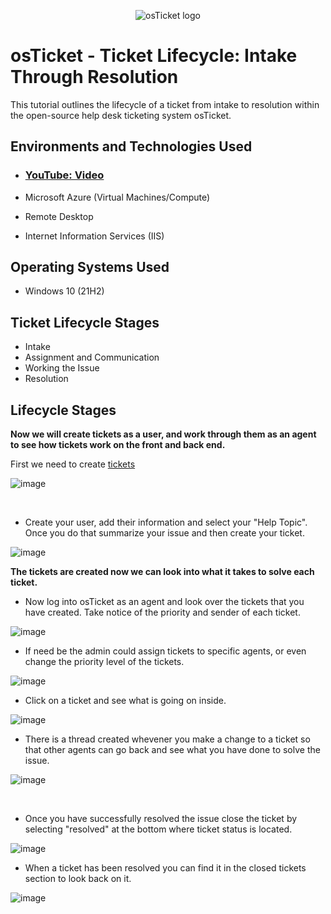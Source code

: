 <p align="center">
<img src="https://i.imgur.com/Clzj7Xs.png" alt="osTicket logo"/>
</p>

<h1>osTicket - Ticket Lifecycle: Intake Through Resolution</h1>
This tutorial outlines the lifecycle of a ticket from intake to resolution within the open-source help desk ticketing system osTicket.<br />


<h2>Environments and Technologies Used</h2>

- ### [YouTube: Video](https://www.youtube.com)

- Microsoft Azure (Virtual Machines/Compute)
- Remote Desktop
- Internet Information Services (IIS)

<h2>Operating Systems Used </h2>

- Windows 10</b> (21H2)

<h2>Ticket Lifecycle Stages</h2>

- Intake
- Assignment and Communication
- Working the Issue
- Resolution

<h2>Lifecycle Stages</h2>

<p>

</p>
<p>

 <b> Now we will create tickets as a user, and work through them as an agent to see how tickets work on the front and back end.</b>

 <p>
   
   First we need to create [tickets](http://localhost/osTicket/)  </p>
 
 ![image](https://github.com/Janelle888/ticket-lifecycle/assets/142438143/f8b6a89e-f5eb-4547-8e75-903c5547d695)
  
</p>
<br />

- Create your user, add their information and select your "Help Topic". Once you do that summarize your issue and then create your ticket.
  
<p>

![image](https://github.com/Janelle888/ticket-lifecycle/assets/142438143/c266572d-7349-4756-8ecf-adb944a2e240)

</p>
<p>

 <b> The tickets are created now we can look into what it takes to solve each ticket. </b>
 
- Now log into osTicket as an agent and look over the tickets that you have created. Take notice of the priority and sender of each ticket.

![image](https://github.com/Janelle888/ticket-lifecycle/assets/142438143/de6ff719-af21-4db8-969d-ac413e4f3dcd)

 - If need be the admin could assign tickets to specific agents, or even change the priority level of the tickets.

![image](https://github.com/Janelle888/ticket-lifecycle/assets/142438143/2756960f-f639-4ea5-9485-8b258c6bed02)


 <p>
  
  - Click on a ticket and see what is going on inside.

![image](https://github.com/Janelle888/ticket-lifecycle/assets/142438143/0d843e95-5f83-4d7a-844b-bd970526b50d)

</p>
 
- There is a thread created whevener you make a change to a ticket so that other agents can go back and see what you have done to solve the issue.

![image](https://github.com/Janelle888/ticket-lifecycle/assets/142438143/5e08ea2d-e3c0-4d3e-ba14-4575bc949451)

 
</p>
<br />
 
- Once you have successfully resolved the issue close the ticket by selecting "resolved" at the bottom where ticket status is located. 

![image](https://github.com/Janelle888/ticket-lifecycle/assets/142438143/f95d99ee-e345-4487-b1b0-32561167f785)

<p>

 - When a ticket has been resolved you can find it in the closed tickets section to look back on it.

   <p>

![image](https://github.com/Janelle888/ticket-lifecycle/assets/142438143/a437b1e5-eba4-4e5d-b45d-29f7ff437c5c)

